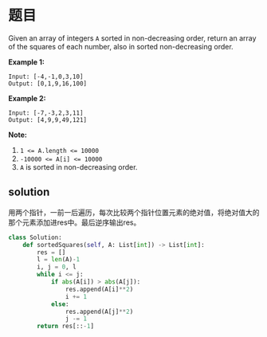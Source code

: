 # 题目

Given an array of integers `A` sorted in non-decreasing order, return an array of the squares of each number, also in sorted non-decreasing order.

 

**Example 1:**

```
Input: [-4,-1,0,3,10]
Output: [0,1,9,16,100]
```

**Example 2:**

```
Input: [-7,-3,2,3,11]
Output: [4,9,9,49,121]
```

 

**Note:**

1. `1 <= A.length <= 10000`
2. `-10000 <= A[i] <= 10000`
3. `A` is sorted in non-decreasing order.

## solution

用两个指针，一前一后遍历，每次比较两个指针位置元素的绝对值，将绝对值大的那个元素添加进res中。最后逆序输出res。

```python
class Solution:
    def sortedSquares(self, A: List[int]) -> List[int]:
        res = []
        l = len(A)-1
        i, j = 0, l
        while i <= j:
            if abs(A[i]) > abs(A[j]):
                res.append(A[i]**2)
                i += 1
            else:
                res.append(A[j]**2)
                j -= 1
        return res[::-1]
```

